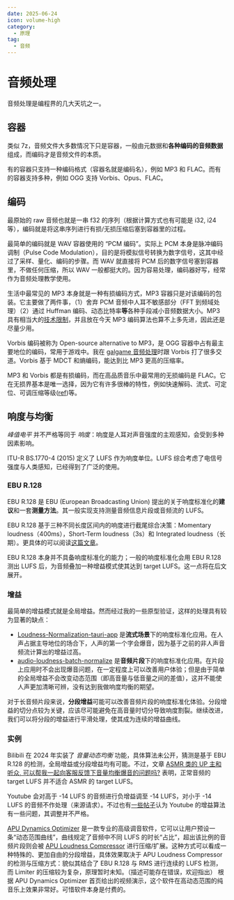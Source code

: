 ```yaml
---
date: 2025-06-24
icon: volume-high
category:
  - 原理
tag:
  - 音频
---
```


# 音频处理

音频处理是编程界的几大天坑之一。

## 容器

类似 7z，音频文件大多数情况下只是容器，一般由元数据和**各种编码的音频数据**组成，而编码才是音频文件的本质。

有的容器只支持一种编码格式（容器名就是编码名），例如 MP3 和 FLAC。而有的容器支持多种，例如 OGG 支持 Vorbis、Opus、FLAC。

## 编码

最原始的 raw 音频也就是一串 f32 的序列（根据计算方式也有可能是 i32, i24 等），编码就是将这串序列进行有损/无损压缩后塞到容器里的过程。

最简单的编码就是 WAV 容器使用的 “PCM 编码”。实际上 PCM 本身是脉冲编码调制（Pulse Code Modulation），目的是将模拟信号转换为数字信号，这其中经过了采样、量化、编码的步骤。而 WAV 就直接将 PCM 后的数字信号塞到容器里，不做任何压缩，所以 WAV 一般都挺大的。因为容易处理，编码器好写，经常作为音频处理教学使用。

生活中最常见的 MP3 本身就是一种有损编码方式，MP3 容器只是对该编码的包装。它主要做了两件事，（1）舍弃 PCM 音频中人耳不敏感部分（FFT 到频域处理）（2）通过 Huffman 编码、动态比特率**等**各种手段减小音频数据大小。MP3 具有相当大的[技术限制](https://zh.wikipedia.org/zh-cn/MP3#MP3的设计限制)，并且放在今天 MP3 编码算法也算不上多先进，因此还是尽量少用。

Vorbis 编码被称为 Open-source alternative to MP3，是 OGG 容器中占有最主要地位的编码，常用于游戏中。我在 [galgame 音频处理](../articles/speedup.md)时跟 Vorbis 打了很多交道。Vorbis 基于 MDCT 和熵编码，能达到比 MP3 更高的压缩率。

MP3 和 Vorbis 都是有损编码，而在高品质音乐中最常用的无损编码是 FLAC。它在无损界基本是唯一选择，因为它有许多很棒的特性，例如快速解码、流式、可定位、可调压缩等级([ref](https://zh.wikipedia.org/zh-cn/FLAC#技術))等。

## 响度与均衡

_峰值电平_ 并不严格等同于 _响度_：响度是人耳对声音强度的主观感知，会受到多种因素影响。

ITU-R BS.1770-4 (2015) 定义了 LUFS 作为响度单位。LUFS 综合考虑了电信号强度与人类感知，已经得到了广泛的使用。

### EBU R.128

EBU R.128 是 EBU (European Broadcasting Union) 提出的关于响度标准化的**建议**和一套**测量方法**。其一般实现支持测量音频信息片段或音频流的 LUFS。

EBU R.128 基于三种不同长度区间内的响度进行截尾综合决策：Momentary loudness（400ms），Short-Term loudness（3s）和 Integrated loudness（长期）。更具体的可以阅读[这篇文章](https://www.bilibili.com/opus/437135530799763720)。

EBU R.128 本身并不具备响度标准化的能力；一般的响度标准化会用 EBU R.128 测出 LUFS 后，为音频叠加一种增益模式使其达到 target LUFS。这一点将在后文展开。

### 增益

最简单的增益模式就是全局增益。然而经过我的一些原型验证，这样的处理具有较为显著的缺点：

- [Loudness-Normalization-tauri-app](https://github.com/lxl66566/Loudness-Normalization-tauri-app) 是**流式场景**下的响度标准化应用。在人声占据主导地位的场合下，人声的第一个字会爆音，因为基于之前的非人声音频流计算出的增益过高。
- [audio-loudness-batch-normalize](https://github.com/lxl66566/audio-loudness-batch-normalize) 是**音频片段**下的响度标准化应用。在片段上应用时不会出现爆音问题，在一定程度上可以改善用户体验；但是由于简单的全局增益不会改变动态范围（即高音量与低音量之间的差值），这并不能使人声更加清晰可辨，没有达到我做响度均衡的期望。

对于长音频片段来说，**分段增益**可能可以改善音频片段的响度标准化体验。分段增益的切分点较为关键，应该尽可能避免在高音量时切分导致响度割裂。继续改进，我们可以将分段的增益进行平滑处理，使其成为连续的增益曲线。

### 实例

Bilibili 在 2024 年实装了 _音量动态均衡_ 功能，具体算法未公开，猜测是基于 EBU R.128 的检测，全局增益或分段增益均有可能。不过，文章 [ASMR 类的 UP 主和听众, 可以帮我一起向客服反馈下音量均衡爆音的问题吗?](https://www.bilibili.com/opus/951243597171130370) 表明，正常音频的 target LUFS 并不适合 ASMR 的 target LUFS。

Youtube 会对高于 -14 LUFS 的音频进行负增益调至 -14 LUFS，对小于 -14 LUFS 的音频不作处理（来源请求）。不过也有[一些帖子](https://gearspace.com/board/mastering-forum/1374443-chasing-after-12-lufs-youtube.html)认为 Youtube 的增益算法有一些问题，其调整并不严格。

[APU Dynamics Optimizer](https://apu.software/optimizer/) 是一款专业的高级调音软件，它可以让用户预设一条“动态范围曲线”，曲线规定了音频中不同 LUFS 的时长“占比”，超出该比例的音频片段则会被 [APU Loudness Compressor](https://apu.software/compressor/) 进行压缩/扩展。这种方式可以看成一种特殊的、更加自由的分段增益，具体效果取决于 APU Loudness Compressor 的检测与压缩方式：貌似其结合了 EBU R.128 与 RMS 进行连续的 LUFS 检测，而 Limiter 的压缩较为复杂，原理暂时未知。（描述可能存在错误，欢迎指出） 根据 APU Dynamics Optimizer 首页给出的视频演示，这个软件在高动态范围的纯音乐上效果非常好。可惜软件本身是付费的。